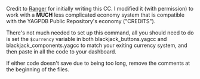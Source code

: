 Credit to [Ranger](https://github.com/Ranger-4297/YAGPDB-ccs/tree/main/Economy/Plugins/Blackjack) for initially writing this CC. I modified it (with permission) to work with a **MUCH** less complicated economy system that is compatible with the YAGPDB Public Repository's economy ("CREDITS").

There's not much needed to set up this command, all you should need to do is set the `$currency` variable in both blackjack_buttons.yagcc and blackjack_components.yagcc to match your exiting currency system, and then paste in all the code to your dashboard.

If either code doesn't save due to being too long, remove the comments at the beginning of the files.